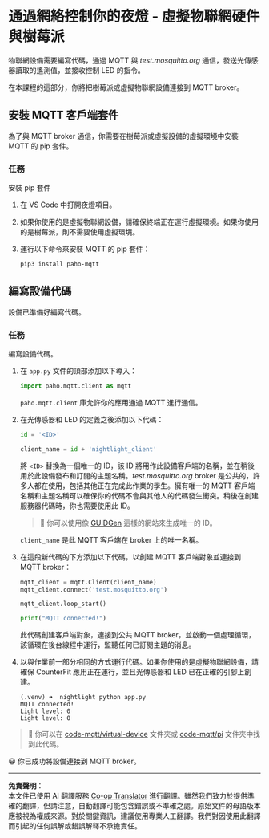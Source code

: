 <!--
CO_OP_TRANSLATOR_METADATA:
{
  "original_hash": "90fb93446e03c38f3c0e4009c2471906",
  "translation_date": "2025-08-26T23:19:12+00:00",
  "source_file": "1-getting-started/lessons/4-connect-internet/single-board-computer-mqtt.md",
  "language_code": "mo"
}
-->
# 通過網絡控制你的夜燈 - 虛擬物聯網硬件與樹莓派

物聯網設備需要編寫代碼，通過 MQTT 與 *test.mosquitto.org* 通信，發送光傳感器讀取的遙測值，並接收控制 LED 的指令。

在本課程的這部分，你將把樹莓派或虛擬物聯網設備連接到 MQTT broker。

## 安裝 MQTT 客戶端套件

為了與 MQTT broker 通信，你需要在樹莓派或虛擬設備的虛擬環境中安裝 MQTT 的 pip 套件。

### 任務

安裝 pip 套件

1. 在 VS Code 中打開夜燈項目。

1. 如果你使用的是虛擬物聯網設備，請確保終端正在運行虛擬環境。如果你使用的是樹莓派，則不需要使用虛擬環境。

1. 運行以下命令來安裝 MQTT 的 pip 套件：

    ```sh
    pip3 install paho-mqtt
    ```

## 編寫設備代碼

設備已準備好編寫代碼。

### 任務

編寫設備代碼。

1. 在 `app.py` 文件的頂部添加以下導入：

    ```python
    import paho.mqtt.client as mqtt
    ```

    `paho.mqtt.client` 庫允許你的應用通過 MQTT 進行通信。

1. 在光傳感器和 LED 的定義之後添加以下代碼：

    ```python
    id = '<ID>'

    client_name = id + 'nightlight_client'
    ```

    將 `<ID>` 替換為一個唯一的 ID，該 ID 將用作此設備客戶端的名稱，並在稍後用於此設備發布和訂閱的主題名稱。*test.mosquitto.org* broker 是公共的，許多人都在使用，包括其他正在完成此作業的學生。擁有唯一的 MQTT 客戶端名稱和主題名稱可以確保你的代碼不會與其他人的代碼發生衝突。稍後在創建服務器代碼時，你也需要使用此 ID。

    > 💁 你可以使用像 [GUIDGen](https://www.guidgen.com) 這樣的網站來生成唯一的 ID。

    `client_name` 是此 MQTT 客戶端在 broker 上的唯一名稱。

1. 在這段新代碼的下方添加以下代碼，以創建 MQTT 客戶端對象並連接到 MQTT broker：

    ```python
    mqtt_client = mqtt.Client(client_name)
    mqtt_client.connect('test.mosquitto.org')
    
    mqtt_client.loop_start()

    print("MQTT connected!")
    ```

    此代碼創建客戶端對象，連接到公共 MQTT broker，並啟動一個處理循環，該循環在後台線程中運行，監聽任何已訂閱主題的消息。

1. 以與作業前一部分相同的方式運行代碼。如果你使用的是虛擬物聯網設備，請確保 CounterFit 應用正在運行，並且光傳感器和 LED 已在正確的引腳上創建。

    ```output
    (.venv) ➜  nightlight python app.py 
    MQTT connected!
    Light level: 0
    Light level: 0
    ```

> 💁 你可以在 [code-mqtt/virtual-device](../../../../../1-getting-started/lessons/4-connect-internet/code-mqtt/virtual-device) 文件夾或 [code-mqtt/pi](../../../../../1-getting-started/lessons/4-connect-internet/code-mqtt/pi) 文件夾中找到此代碼。

😀 你已成功將設備連接到 MQTT broker。

---

**免責聲明**：  
本文件已使用 AI 翻譯服務 [Co-op Translator](https://github.com/Azure/co-op-translator) 進行翻譯。雖然我們致力於提供準確的翻譯，但請注意，自動翻譯可能包含錯誤或不準確之處。原始文件的母語版本應被視為權威來源。對於關鍵資訊，建議使用專業人工翻譯。我們對因使用此翻譯而引起的任何誤解或錯誤解釋不承擔責任。